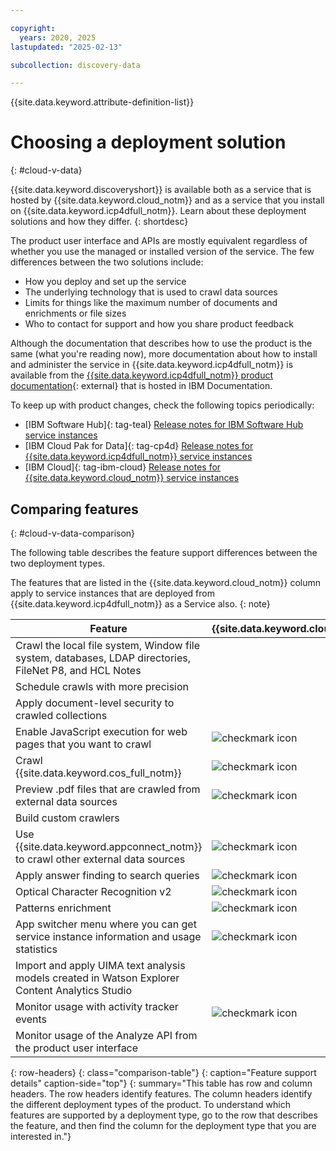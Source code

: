 ```yaml
---

copyright:
  years: 2020, 2025
lastupdated: "2025-02-13"

subcollection: discovery-data

---
```


{{site.data.keyword.attribute-definition-list}}

# Choosing a deployment solution
{: #cloud-v-data}

{{site.data.keyword.discoveryshort}} is available both as a service that is hosted by {{site.data.keyword.cloud_notm}} and as a service that you install on {{site.data.keyword.icp4dfull_notm}}. Learn about these deployment solutions and how they differ.
{: shortdesc}

The product user interface and APIs are mostly equivalent regardless of whether you use the managed or installed version of the service. The few differences between the two solutions include:

-   How you deploy and set up the service
-   The underlying technology that is used to crawl data sources
-   Limits for things like the maximum number of documents and enrichments or file sizes
-   Who to contact for support and how you share product feedback

Although the documentation that describes how to use the product is the same (what you're reading now), more documentation about how to install and administer the service in {{site.data.keyword.icp4dfull_notm}} is available from the [{{site.data.keyword.icp4dfull_notm}} product documentation](https://www.ibm.com/docs/cloud-paks/cp-data){: external} that is hosted in IBM Documentation.

To keep up with product changes, check the following topics periodically:

-   [IBM Software Hub]{: tag-teal} [Release notes for IBM Software Hub service instances](/docs/discovery-data?topic=discovery-data-release-notes-hub)
-   [IBM Cloud Pak for Data]{: tag-cp4d} [Release notes for {{site.data.keyword.icp4dfull_notm}} service instances](/docs/discovery-data?topic=discovery-data-release-notes-data)
-   [IBM Cloud]{: tag-ibm-cloud} [Release notes for {{site.data.keyword.cloud_notm}} service instances](/docs/discovery-data?topic=discovery-data-release-notes)

## Comparing features
{: #cloud-v-data-comparison}

The following table describes the feature support differences between the two deployment types.

The features that are listed in the {{site.data.keyword.cloud_notm}} column apply to service instances that are deployed from {{site.data.keyword.icp4dfull_notm}} as a Service also.
{: note}

| Feature | {{site.data.keyword.cloud_notm}} | {{site.data.keyword.icp4dfull_notm}} |
|---------|----------------------------------|--------------------------------------|
| Crawl the local file system, Window file system, databases, LDAP directories, FileNet P8, and HCL Notes | | ![checkmark icon](../../icons/checkmark-icon.svg) |
| Schedule crawls with more precision | | ![checkmark icon](../../icons/checkmark-icon.svg) |
| Apply document-level security to crawled collections | | ![checkmark icon](../../icons/checkmark-icon.svg) |
| Enable JavaScript execution for web pages that you want to crawl | ![checkmark icon](../../icons/checkmark-icon.svg) | |
| Crawl {{site.data.keyword.cos_full_notm}} | ![checkmark icon](../../icons/checkmark-icon.svg) | |
| Preview .pdf files that are crawled from external data sources | ![checkmark icon](../../icons/checkmark-icon.svg) | |
| Build custom crawlers | | ![checkmark icon](../../icons/checkmark-icon.svg) |
| Use {{site.data.keyword.appconnect_notm}} to crawl other external data sources | ![checkmark icon](../../icons/checkmark-icon.svg) | |
| Apply answer finding to search queries |  ![checkmark icon](../../icons/checkmark-icon.svg) | |
| Optical Character Recognition v2 | ![checkmark icon](../../icons/checkmark-icon.svg) | |
| Patterns enrichment | ![checkmark icon](../../icons/checkmark-icon.svg) | |
| App switcher menu where you can get service instance information and usage statistics | ![checkmark icon](../../icons/checkmark-icon.svg) | |
| Import and apply UIMA text analysis models created in Watson Explorer Content Analytics Studio | | ![checkmark icon](../../icons/checkmark-icon.svg) |
| Monitor usage with activity tracker events | ![checkmark icon](../../icons/checkmark-icon.svg) | |
| Monitor usage of the Analyze API from the product user interface | | ![checkmark icon](../../icons/checkmark-icon.svg) |
{: row-headers}
{: class="comparison-table"}
{: caption="Feature support details" caption-side="top"}
{: summary="This table has row and column headers. The row headers identify features. The column headers identify the different deployment types of the product. To understand which features are supported by a deployment type, go to the row that describes the feature, and then find the column for the deployment type that you are interested in."}

